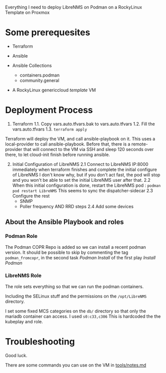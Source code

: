 
Everything I need to deploy LibreNMS on Podman on a RockyLinux Template on Proxmox


# Some prerequesites

- Terraform
- Ansible
- Ansible Collections
  - containers.podman
  - community.general

- A RockyLinux genericcloud *template* VM


# Deployment Process

1. Terraform
  1.1.  Copy vars.auto.tfvars.bak to vars.auto.tfvars
  1.2.  Fill the vars.auto.tfvars
  1.3.  `terraform apply`

Terraform will deploy the VM, and call ansible-playbook on it.
This uses a local-provider to call ansible-playbook. 
Before that, there is a remote-provider that will connect to the VM via SSH and
  sleep 120 seconds over there, to let cloud-init finish before running ansible.


2. Initial Configuration of LibreNMS
  2.1 Connect to LibreNMS IP:8000 immediately when terraform finishes and complete the initial configure of LibreNMS
      I don't know why, but if you don't act fast, the pod will stop and you won't be able to set the initial LibreNMS user after that.
  2.2 When this initial configuration is done, restart the LibreNMS pod : `podman pod restart LibreNMS`
      This seems to sync the dispatcher-sidecar
  2.3 Configure the rest
      - SNMP
      - Poller frequency AND RRD steps
  2.4 Add some devices

## About the Ansible Playbook and roles

### Podman Role

The Podman COPR Repo is added so we can install a recent podman version.
It should be possible to skip by commenting the tag `podman_fromcopr`, in the second task *Podman Install* of the first play *Install Podman*

### LibreNMS Role

The role sets everything so that we can run the podman containers.

Including the SELinux stuff and the permissions on the `/opt/LibreNMS` directory.

I set some fixed MCS categories on the `db/` directory so that only the mariadb container can access. I used `s0:c33,c306`
This is hardcoded the the kubeplay and role.

# Troubleshooting

Good luck.

There are some commands you can use on the VM in [tools/notes.md](tools/notes.md)
